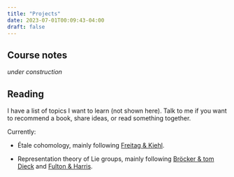 ```yaml
---
title: "Projects"
date: 2023-07-01T00:09:43-04:00
draft: false
---
```


## Course notes

*under construction*

<!-- - [Number theory](/website/785_786.pdf), 18.785 and 18.786, offered 2022 -- 2023.
- [Algebraic geometry](/website/725_726.pdf), 18.725 and 18.726, offered 2022 -- 2023.
- [Étale cohomology](/website/etale.pdf), part of [DRP](https://math.mit.edu/research/undergraduate/drp/), winter 2023. -->


## Reading

I have a list of topics I want to learn (not shown here). Talk to me if you want to recommend a book, share ideas, or read something together.

Currently:

- Étale cohomology, mainly following [Freitag & Kiehl](https://link.springer.com/book/10.1007/978-3-662-02541-3).

- Representation theory of Lie groups, mainly following [Bröcker & tom Dieck](https://link.springer.com/book/10.1007/978-3-662-12918-0) and [Fulton & Harris](https://link.springer.com/book/10.1007/978-1-4612-0979-9).